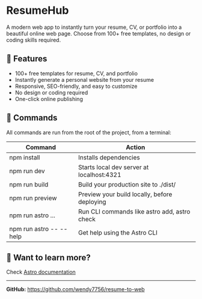 # ResumeHub

A modern web app to instantly turn your resume, CV, or portfolio into a beautiful online web page. Choose from 100+ free templates, no design or coding skills required.

## 🚀 Features
- 100+ free templates for resume, CV, and portfolio
- Instantly generate a personal website from your resume
- Responsive, SEO-friendly, and easy to customize
- No design or coding required
- One-click online publishing

## 🧞 Commands

All commands are run from the root of the project, from a terminal:

| Command                 | Action                                       |
| ----------------------- | -------------------------------------------- |
| npm install             | Installs dependencies                        |
| npm run dev             | Starts local dev server at localhost:4321    |
| npm run build           | Build your production site to ./dist/        |
| npm run preview         | Preview your build locally, before deploying |
| npm run astro ...       | Run CLI commands like astro add, astro check |
| npm run astro -- --help | Get help using the Astro CLI                 |

## 👀 Want to learn more?

Check [Astro documentation](https://docs.astro.build) 

---

**GitHub:** https://github.com/wendy7756/resume-to-web
